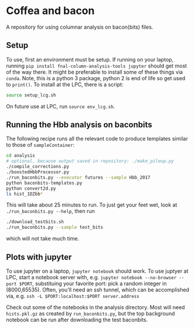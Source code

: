 # Coffea and bacon
A repository for using columnar analysis on bacon(bits) files.

## Setup
To use, first an environment must be setup.  If running on your laptop, running
`pip install fnal-column-analysis-tools jupyter` should get most of the way there.
It might be preferable to install some of these things via `conda`.  Note, this is
a python 3 package, python 2 is end of life so get used to `print()`.
To install at the LPC, there is a script:
```bash
source setup_lcg.sh
```
On future use at LPC, run `source env_lcg.sh`.

## Running the Hbb analysis on baconbits
The following recipe runs all the relevant code to produce templates similar to those of `sampleContainer`:
```bash
cd analysis
# optional, because output saved in repository: ./make_pileup.py
./compile_corrections.py
./boostedHbbProcessor.py
./run_baconbits.py --executor futures --sample Hbb_2017
python baconbits-templates.py
python convert2d.py
ls hist_1DZbb*
```
This will take about 25 minutes to run.  To just get your feet wet, look at `./run_baconbits.py --help`, then run
```bash
./download_testbits.sh
./run_baconbits.py --sample test_bits
```
which will not take much time.

## Plots with jupyter
To use jupyter on a laptop, `jupyter notebook` should work.
To use juptyer at LPC, start a notebook server with, e.g. `jupyter notebook --no-browser --port $PORT`,
substituing your favorite port: pick a random integer in (8000,65535).
Often, you'll need an ssh tunnel, which can be accomplished via, e.g. `ssh -L $PORT:localhost:$PORT server.address`

Check out some of the notebooks in the analysis directory.  Most will need `hists.pkl.gz` as created by `run_baconbits.py`,
but the top background notebook can be run after downloading the test baconbits.
